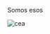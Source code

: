Somos esos

![cea](https://user-images.githubusercontent.com/54212600/226719644-84b6b890-1e81-45a5-ac35-4ee05917545c.jpg)
